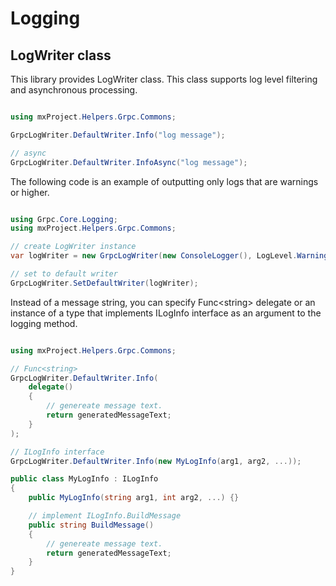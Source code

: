# Logging #

## LogWriter class ##

This library provides LogWriter class. This class supports log level filtering and asynchronous processing.

```csharp

using mxProject.Helpers.Grpc.Commons;

GrpcLogWriter.DefaultWriter.Info("log message");

// async
GrpcLogWriter.DefaultWriter.InfoAsync("log message");

```

The following code is an example of outputting only logs that are warnings or higher.

```csharp

using Grpc.Core.Logging;
using mxProject.Helpers.Grpc.Commons;

// create LogWriter instance
var logWriter = new GrpcLogWriter(new ConsoleLogger(), LogLevel.Warning);

// set to default writer
GrpcLogWriter.SetDefaultWriter(logWriter);

```

Instead of a message string, you can specify Func\<string> delegate or an instance of a type that implements ILogInfo interface as an argument to the logging method.

```csharp

using mxProject.Helpers.Grpc.Commons;

// Func<string>
GrpcLogWriter.DefaultWriter.Info(
    delegate()
    {
        // genereate message text.
        return generatedMessageText;
    }
);

// ILogInfo interface
GrpcLogWriter.DefaultWriter.Info(new MyLogInfo(arg1, arg2, ...));

public class MyLogInfo : ILogInfo
{
    public MyLogInfo(string arg1, int arg2, ...) {}

    // implement ILogInfo.BuildMessage
    public string BuildMessage()
    {
        // genereate message text.
        return generatedMessageText;
    }
}

```
